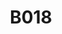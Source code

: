 ---
id: 8,
imageSrc: '/projects/b018pic.jpg'
category: 'Entertainment'
title: 'B018'
location: "Lebanon"
client: "Bernard Khoury "
description: "Hydraulic roof - movable structures "
---